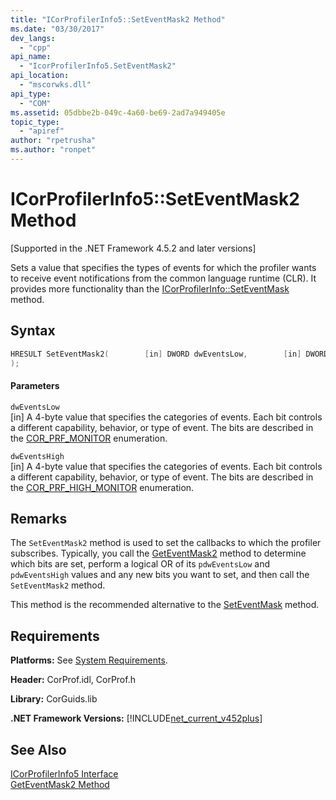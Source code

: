 ```yaml
---
title: "ICorProfilerInfo5::SetEventMask2 Method"
ms.date: "03/30/2017"
dev_langs: 
  - "cpp"
api_name: 
  - "IcorProfilerInfo5.SetEventMask2"
api_location: 
  - "mscorwks.dll"
api_type: 
  - "COM"
ms.assetid: 05dbbe2b-049c-4a60-be69-2ad7a949405e
topic_type: 
  - "apiref"
author: "rpetrusha"
ms.author: "ronpet"
---
```

# ICorProfilerInfo5::SetEventMask2 Method
[Supported in the .NET Framework 4.5.2 and later versions]  
  
 Sets a value that specifies the types of events for which the profiler wants to receive event notifications from the common language runtime (CLR). It provides more functionality than the [ICorProfilerInfo::SetEventMask](../../../../docs/framework/unmanaged-api/profiling/icorprofilerinfo-seteventmask-method.md) method.  
  
## Syntax  
  
```cpp
HRESULT SetEventMask2(        [in] DWORD dwEventsLow,        [in] DWORD dwEventsHigh  
);  
```  
  
#### Parameters  
 `dwEventsLow`  
 [in] A 4-byte value that specifies the categories of events. Each bit controls a different capability, behavior, or type of event. The bits are described in the [COR_PRF_MONITOR](../../../../docs/framework/unmanaged-api/profiling/cor-prf-monitor-enumeration.md) enumeration.  
  
 `dwEventsHigh`  
 [in] A 4-byte value that specifies the categories of events.  Each bit controls a different capability, behavior, or type of event. The bits are described in the [COR_PRF_HIGH_MONITOR](../../../../docs/framework/unmanaged-api/profiling/cor-prf-high-monitor-enumeration.md) enumeration.  
  
## Remarks  
 The `SetEventMask2` method is used to set the callbacks to which the profiler subscribes. Typically, you call the [GetEventMask2](../../../../docs/framework/unmanaged-api/profiling/icorprofilerinfo5-geteventmask2-method.md) method to determine which bits are set, perform a logical OR of its `pdwEventsLow` and `pdwEventsHigh` values and any new bits you want to set, and then call the `SetEventMask2` method.  
  
 This method is the recommended alternative to the [SetEventMask](../../../../docs/framework/unmanaged-api/profiling/icorprofilerinfo-seteventmask-method.md) method.  
  
## Requirements  
 **Platforms:** See [System Requirements](../../../../docs/framework/get-started/system-requirements.md).  
  
 **Header:** CorProf.idl, CorProf.h  
  
 **Library:** CorGuids.lib  
  
 **.NET Framework Versions:** [!INCLUDE[net_current_v452plus](../../../../includes/net-current-v452plus-md.md)]  
  
## See Also  
 [ICorProfilerInfo5 Interface](../../../../docs/framework/unmanaged-api/profiling/icorprofilerinfo5-interface.md)  
 [GetEventMask2 Method](../../../../docs/framework/unmanaged-api/profiling/icorprofilerinfo5-geteventmask2-method.md)
